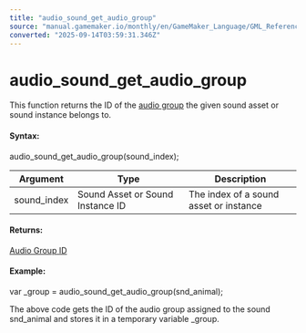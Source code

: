 ```yaml
---
title: "audio_sound_get_audio_group"
source: "manual.gamemaker.io/monthly/en/GameMaker_Language/GML_Reference/Asset_Management/Audio/Audio_Groups/audio_sound_get_audio_group.htm"
converted: "2025-09-14T03:59:31.346Z"
---
```


# audio\_sound\_get\_audio\_group

This function returns the ID of the [audio group](../../../../../Settings/Audio_Groups.md) the given sound asset or sound instance belongs to.

#### Syntax:

audio\_sound\_get\_audio\_group(sound\_index);

| Argument | Type | Description |
| --- | --- | --- |
| sound_index | Sound Asset or Sound Instance ID | The index of a sound asset or instance |

#### Returns:

[Audio Group ID](Audio_Groups.md)

#### Example:

var \_group = audio\_sound\_get\_audio\_group(snd\_animal);

The above code gets the ID of the audio group assigned to the sound snd\_animal and stores it in a temporary variable \_group.